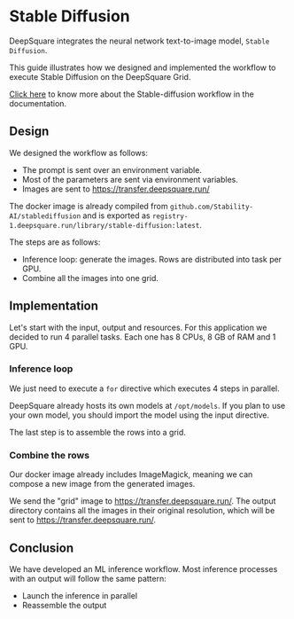 # Stable Diffusion

DeepSquare integrates the neural network text-to-image model, `Stable Diffusion`.

This guide illustrates how we designed and implemented the workflow to execute Stable Diffusion on the DeepSquare Grid.

[Click here](https://docs.deepsquare.run/workflow/samples/stable-diffusion) to know more about the Stable-diffusion workflow in the documentation.

## Design

We designed the workflow as follows:

- The prompt is sent over an environment variable.
- Most of the parameters are sent via environment variables.
- Images are sent to <https://transfer.deepsquare.run/>

The docker image is already compiled from `github.com/Stability-AI/stablediffusion` and is exported as `registry-1.deepsquare.run/library/stable-diffusion:latest`.

The steps are as follows:

- Inference loop: generate the images. Rows are distributed into task per GPU.
- Combine all the images into one grid.

## Implementation

Let's start with the input, output and resources. For this application we decided to run 4 parallel tasks. Each one has 8 CPUs, 8 GB of RAM and 1 GPU.

### Inference loop

We just need to execute a `for` directive which executes 4 steps in parallel.

DeepSquare already hosts its own models at `/opt/models`. If you plan to use your own model, you should import the model using the input directive.

The last step is to assemble the rows into a grid.

### Combine the rows

Our docker image already includes ImageMagick, meaning we can compose a new image from the generated images.

We send the "grid" image to <https://transfer.deepsquare.run/>. The output directory contains all the images in their original resolution, which will be sent to <https://transfer.deepsquare.run/>.

## Conclusion

We have developed an ML inference workflow. Most inference processes with an output will follow the same pattern:

- Launch the inference in parallel
- Reassemble the output
